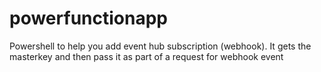 # powerfunctionapp


Powershell to help you add event hub subscription (webhook). It gets the masterkey and then pass it as part of a request for webhook event

